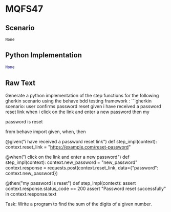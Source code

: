 # MQFS47
## Scenario
```gherkin
None
```


## Python Implementation
```python
None
```


## Raw Text
Generate a python implementation of the step functions for the following gherkin scenario using the behave bdd testing framework : ```gherkin scenario: user confirms password reset given i have received a password reset link when i click on the link and enter a new password then my

password is reset

from behave import given, when, then

@given("i have received a password reset link")
def step_impl(context):
    context.reset_link = "https://example.com/reset-password"

@when("i click on the link and enter a new password")
def step_impl(context):
    context.new_password = "new_password"
    context.response = requests.post(context.reset_link, data={"password": context.new_password})

@then("my password is reset")
def step_impl(context):
    assert context.response.status_code == 200
    assert "Password reset successfully" in context.response.text


Task: Write a program to find the sum of the digits of a given number.
